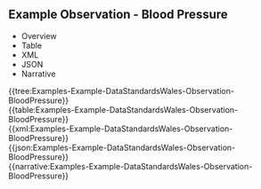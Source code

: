 <div class="warning"><span class="ClinicalWarn"></span></div>

## Example Observation - Blood Pressure

<div class="tab-wrap">
  <ul class="tab-head">
    <li class="tablink" onclick="openCity(this,'tabtree')" data-target="tabtree">
      Overview
    </li>
    <li class="tablink" onclick="openCity(this,'tabtable')" data-target="tabtable">
      Table
    </li>
    <li class="tablink tab-active" onclick="openCity(this,'tabxml')" data-target="tabxml">
      XML
    </li>    
    <li class="tablink" onclick="openCity(this,'tabjson')" data-target="tabjson">
      JSON
    </li>    
    <li class="tablink" onclick="openCity(this,'tabnarrative')" data-target="tabnarrative">
      Narrative
    </li>
  </ul>
  <div class="tab-main">
    <div id="tabtree" class="tabcontent">
      {{tree:Examples-Example-DataStandardsWales-Observation-BloodPressure}}
    </div>
    <div id="tabtable" class="tabcontent">
      {{table:Examples-Example-DataStandardsWales-Observation-BloodPressure}}
    </div>       
    <div id="tabxml" class="tabcontent active">      
      {{xml:Examples-Example-DataStandardsWales-Observation-BloodPressure}}
    </div>
    <div id="tabjson" class="tabcontent">
      {{json:Examples-Example-DataStandardsWales-Observation-BloodPressure}}
    </div>       
    <div id="tabnarrative" class="tabcontent">
      {{narrative:Examples-Example-DataStandardsWales-Observation-BloodPressure}}
    </div>  
  </div>
</div>